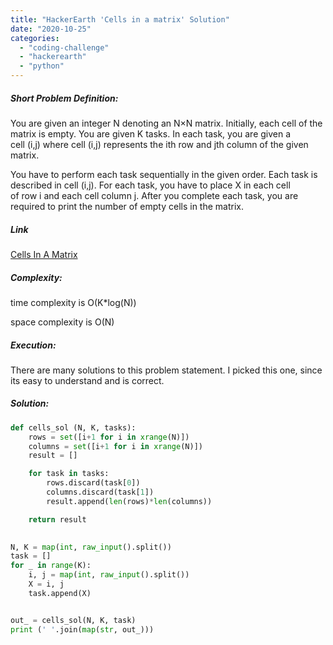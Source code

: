```yaml
---
title: "HackerEarth 'Cells in a matrix' Solution"
date: "2020-10-25"
categories: 
  - "coding-challenge"
  - "hackerearth"
  - "python"
---
```


##### Short Problem Definition:

You are given an integer N denoting an N×N matrix. Initially, each cell of the matrix is empty. You are given K tasks. In each task, you are given a cell (i,j) where cell (i,j) represents the ith row and jth column of the given matrix.

You have to perform each task sequentially in the given order. Each task is described in cell (i,j). For each task, you have to place X in each cell of row i and each cell column j. After you complete each task, you are required to print the number of empty cells in the matrix.  

##### Link

[Cells In A Matrix](https://www.hackerearth.com/practice/data-structures/hash-tables/basics-of-hash-tables/practice-problems/algorithm/easy-23-6031def9/description/)

##### Complexity:

time complexity is O(K\*log(N))

space complexity is O(N)

##### Execution:

There are many solutions to this problem statement. I picked this one, since its easy to understand and is correct.

##### Solution:

```python
def cells_sol (N, K, tasks):
    rows = set([i+1 for i in xrange(N)])
    columns = set([i+1 for i in xrange(N)])
    result = []

    for task in tasks:
        rows.discard(task[0])
        columns.discard(task[1])
        result.append(len(rows)*len(columns))

    return result
    

N, K = map(int, raw_input().split())
task = []
for _ in range(K):
    i, j = map(int, raw_input().split())
    X = i, j
    task.append(X)


out_ = cells_sol(N, K, task)
print (' '.join(map(str, out_)))
```
